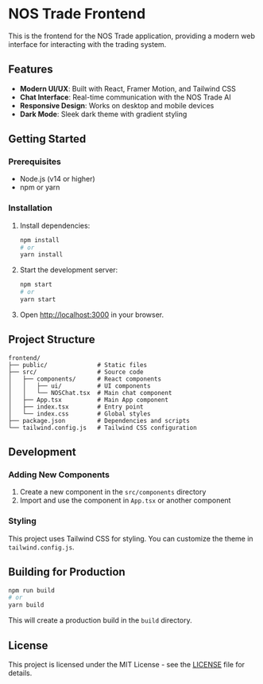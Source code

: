 # NOS Trade Frontend

This is the frontend for the NOS Trade application, providing a modern web interface for interacting with the trading system.

## Features

- **Modern UI/UX**: Built with React, Framer Motion, and Tailwind CSS
- **Chat Interface**: Real-time communication with the NOS Trade AI
- **Responsive Design**: Works on desktop and mobile devices
- **Dark Mode**: Sleek dark theme with gradient styling

## Getting Started

### Prerequisites

- Node.js (v14 or higher)
- npm or yarn

### Installation

1. Install dependencies:
   ```bash
   npm install
   # or
   yarn install
   ```

2. Start the development server:
   ```bash
   npm start
   # or
   yarn start
   ```

3. Open [http://localhost:3000](http://localhost:3000) in your browser.

## Project Structure

```
frontend/
├── public/              # Static files
├── src/                 # Source code
│   ├── components/      # React components
│   │   ├── ui/          # UI components
│   │   └── NOSChat.tsx  # Main chat component
│   ├── App.tsx          # Main App component
│   ├── index.tsx        # Entry point
│   └── index.css        # Global styles
├── package.json         # Dependencies and scripts
└── tailwind.config.js   # Tailwind CSS configuration
```

## Development

### Adding New Components

1. Create a new component in the `src/components` directory
2. Import and use the component in `App.tsx` or another component

### Styling

This project uses Tailwind CSS for styling. You can customize the theme in `tailwind.config.js`.

## Building for Production

```bash
npm run build
# or
yarn build
```

This will create a production build in the `build` directory.

## License

This project is licensed under the MIT License - see the [LICENSE](../LICENSE) file for details. 